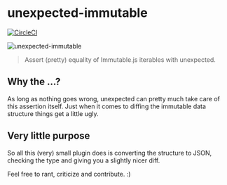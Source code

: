 # unexpected-immutable

[![CircleCI](https://circleci.com/gh/erikmueller/unexpected-immutable.svg?style=svg)](https://circleci.com/gh/erikmueller/unexpected-immutable)

![unexpected-immutable](http://vitiy.info/wp-content/uploads/2015/06/immutability.png)

> Assert (pretty) equality of Immutable.js iterables with unexpected.

## Why the ...?

As long as nothing goes wrong, unexpected can pretty much take care of this assertion itself. Just when it comes to diffing the immutable data structure things get a little ugly.

## Very little purpose

So all this (very) small plugin does is converting the structure to JSON, checking the type and giving you a slightly nicer diff.

Feel free to rant, criticize and contribute. :)

